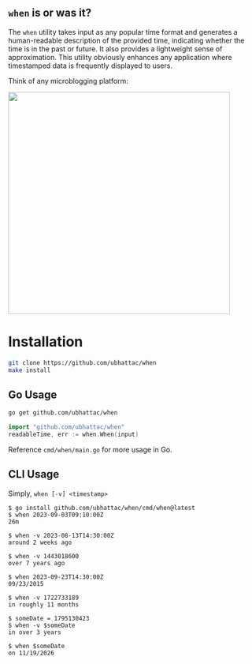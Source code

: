 ## `when` is or was it?
The `when` utility takes input as any popular time format and generates a human-readable description of the provided time, indicating whether the time is in the past or future. It also provides a lightweight sense of approximation. This utility obviously enhances any application where timestamped data is frequently displayed to users.

Think of any microblogging platform:

<img height="450" src="https://raw.githubusercontent.com/ubhattac/assets/master/img/F3441A73-8B02-4184-AD2A-8479FBD0C4DA_1_201_a.jpeg" />

# Installation

```bash
git clone https://github.com/ubhattac/when
make install
```

## Go Usage

```bash
go get github.com/ubhattac/when
```

```go
import "github.com/ubhattac/when"
readableTime, err := when.When(input)
```

Reference `cmd/when/main.go` for more usage in Go.


## CLI Usage

Simply, `when [-v] <timestamp>`

```
$ go install github.com/ubhattac/when/cmd/when@latest
$ when 2023-09-03T09:10:00Z
26m

$ when -v 2023-08-13T14:30:00Z
around 2 weeks ago

$ when -v 1443018600
over 7 years ago

$ when 2023-09-23T14:30:00Z
09/23/2015

$ when -v 1722733189
in roughly 11 months

$ someDate = 1795130423
$ when -v $someDate
in over 3 years

$ when $someDate
on 11/19/2026
```
